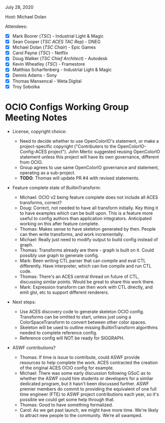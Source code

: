 <!-- SPDX-License-Identifier: CC-BY-4.0 -->
<!-- Copyright Contributors to the OpenColorIO Project. -->

July 28, 2020

Host: Michael Dolan

Attendees:
  * [X] Mark Boorer (_TSC_) - Industrial Light & Magic
  * [X] Sean Cooper (_TSC ACES TAC Rep_) - DNEG
  * [X] Michael Dolan (_TSC Chair_) - Epic Games
  * [X] Carol Payne (_TSC_) - Netflix
  * [X] Doug Walker (_TSC Chief Architect_) - Autodesk
  * [X] Kevin Wheatley (_TSC_) - Framestore
  * [X] Matthias Scharfenberg - Industrial Light & Magic
  * [X] Dennis Adams - Sony
  * [X] Thomas Mansencal - Weta Digital
  * [X] Troy Sobotka

# **OCIO Configs Working Group Meeting Notes**

* License, copyright choice:
    - Need to decide whether to use OpenColorIO's statement, or make a 
      project-specific copyright ("Contributers to the 
      OpenColorIO-Config-ACES project"). John Mertic suggested reusing
      OpenColorIO statement unless this project will have its own 
      governance, different from OCIO.
    - Group agrees to use same OpenColorIO governance and statement, 
      operating as a sub-project.
    - **TODO**: Thomas will update PR #4 with revised statements.

* Feature complete state of BuiltinTransform:
    - Michael: OCIO v2 being feature complete does not include all ACES 
      transforms, correct?
    - Doug: Correct, not needed to have all transform initially. Key thing it 
      to have examples which can be built upon. This is a feature more useful 
      to config authors than application integrators. Anticipated working on 
      this after feature complete.
    - Thomas: Makes sense to have skeleton generated by then. People can then 
      write transforms, and work incrementally.
    - Michael: Really just need to modify output to build config instead of 
      graph.
    - Thomas: Transforms already are there - graph is built on it. Could 
      possibly use graph to generate config.
    - Mark: Been writing CTL parser that can compile and eval CTL differently. 
      Have interpreter, which can live compile and run CTL code.
    - Thomas: There's an ACES central thread on future of CTL, discussing 
      similar points. Would be great to share this work there.
    - Mark: Expression transform can then work with CTL directly, and emit 
      glsl, etc to support different renderers.

* Next steps:
    - Use ACES discovery code to generate skeleton OCIO config. Transforms can
      be omitted to start, unless just using a ColorSpaceTransform to convert
      between other color spaces.
    - Skeleton will be used to outline missing BuiltinTransform algorithms 
      needed to complete reference config.
    - Reference config will NOT be ready for SIGGRAPH.

* ASWF contributions?
    - Thomas: If time is issue to contribute, could ASWF provide resources to 
      help complete the work. ACES contracted the creation of the original 
      ACES OCIO config for example.
    - Michael: There was some early discussion following GSoC as to whether the 
      ASWF could hire students or developers for a similar dedicated program, 
      but it hasn't been discussed further. ASWF premier members do commit to 
      providing the equivalent of one full time engineer (FTE) to ASWF project 
      contributions each year, so it's possible we could get some help through 
      that.
    - Thomas: Good to have something formalized. 
    - Carol: As we get past launch, we might have more time. We're likely to 
      attract new people to the community. We’re all swamped.
